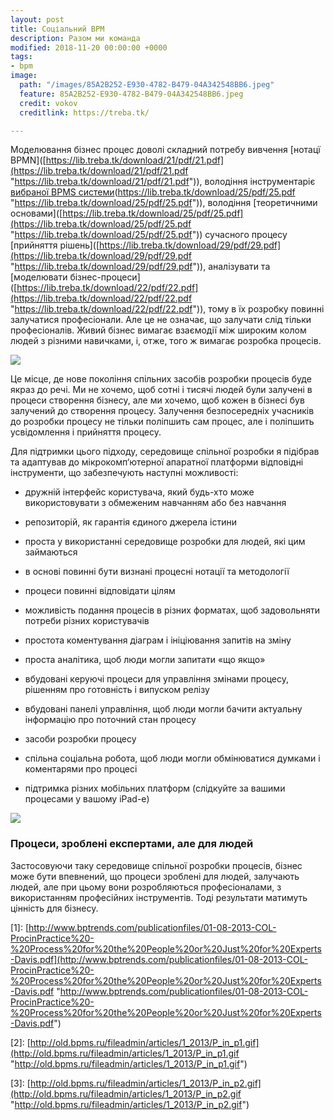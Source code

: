 ```yaml
---
layout: post
title: Соціальний BPM
description: Разом ми команда
modified: 2018-11-20 00:00:00 +0000
tags:
- bpm
image:
  path: "/images/85A2B252-E930-4782-B479-04A342548BB6.jpeg"
  feature: 85A2B252-E930-4782-B479-04A342548BB6.jpeg
  credit: vokov
  creditlink: https://treba.tk/

---
```

Моделювання бізнес процес доволі складний потребу вивчення [нотацї BPMN]([https://lib.treba.tk/download/21/pdf/21.pdf](https://lib.treba.tk/download/21/pdf/21.pdf "https://lib.treba.tk/download/21/pdf/21.pdf")), володіння інструментаріє [вибраної BPMS системи](https://lib.treba.tk/download/25/pdf/25.pdf)(https://lib.treba.tk/download/25/pdf/25.pdf "https://lib.treba.tk/download/25/pdf/25.pdf")), володіння [теоретичними основами]([https://lib.treba.tk/download/25/pdf/25.pdf](https://lib.treba.tk/download/25/pdf/25.pdf "https://lib.treba.tk/download/25/pdf/25.pdf")) сучасного процесу [прийняття рішень]([https://lib.treba.tk/download/29/pdf/29.pdf](https://lib.treba.tk/download/29/pdf/29.pdf "https://lib.treba.tk/download/29/pdf/29.pdf")), аналізувати та [моделювати бізнес-процеси]([https://lib.treba.tk/download/22/pdf/22.pdf](https://lib.treba.tk/download/22/pdf/22.pdf "https://lib.treba.tk/download/22/pdf/22.pdf")), тому в їх розробку повинні залучатися професіонали. Але це не означає, що залучати слід тільки професіоналів. Живий бізнес вимагає взаємодії між широким колом людей з різними навичками, і, отже, того ж вимагає розробка процесів. 

![](2)

Це місце, де нове покоління спільних засобів розробки процесів буде якраз до речі. Ми не хочемо, щоб сотні і тисячі людей були залучені в процеси створення бізнесу, але ми хочемо, щоб кожен в бізнесі був залучений до створення процесу. Залучення безпосередніх учасників до розробки процесу не тільки поліпшить сам процес, але і поліпшить усвідомлення і прийняття процесу. 

Для підтримки цього підходу, середовище спільної розробки я підібрав та адаптував до мікрокомп‘ютерної апаратної платформи відповідні інструменти, що забезпечують наступні можливості:

* дружній інтерфейс користувача, який будь-хто може використовувати з обмеженим навчанням або без навчання

* репозиторій, як гарантія єдиного джерела істини

* проста у використанні середовище розробки для людей, які цим займаються

* в основі повинні бути визнані процесні нотації та методології

* процеси повинні відповідати цілям

* можливість подання процесів в різних форматах, щоб задовольняти потреби різних користувачів

* простота коментування діаграм і ініціювання запитів на зміну

* проста аналітика, щоб люди могли запитати «що якщо»

* вбудовані керуючі процеси для управління змінами процесу, рішенням про готовність і випуском релізу

* вбудовані панелі управління, щоб люди могли бачити актуальну інформацію про поточний стан процесу

* засоби розробки процесу

* спільна соціальна робота, щоб люди могли обмінюватися думками і коментарями про процесі

* підтримка різних мобільних платформ (слідкуйте за вашими процесами у вашому iPad-е)

![](3)

### Процеси, зроблені експертами, але для людей

Застосовуючи таку середовище спільної розробки процесів, бізнес може бути впевнений, що процеси зроблені для людей, залучають людей, але при цьому вони розробляються професіоналами, з використанням професійних інструментів. Тоді результати матимуть цінність для бізнесу.

[1]: [http://www.bptrends.com/publicationfiles/01-08-2013-COL-ProcinPractice%20-%20Process%20for%20the%20People%20or%20Just%20for%20Experts-Davis.pdf](http://www.bptrends.com/publicationfiles/01-08-2013-COL-ProcinPractice%20-%20Process%20for%20the%20People%20or%20Just%20for%20Experts-Davis.pdf "http://www.bptrends.com/publicationfiles/01-08-2013-COL-ProcinPractice%20-%20Process%20for%20the%20People%20or%20Just%20for%20Experts-Davis.pdf")

[2]: [http://old.bpms.ru/fileadmin/articles/1_2013/P_in_p1.gif](http://old.bpms.ru/fileadmin/articles/1_2013/P_in_p1.gif "http://old.bpms.ru/fileadmin/articles/1_2013/P_in_p1.gif")

[3]: [http://old.bpms.ru/fileadmin/articles/1_2013/P_in_p2.gif](http://old.bpms.ru/fileadmin/articles/1_2013/P_in_p2.gif "http://old.bpms.ru/fileadmin/articles/1_2013/P_in_p2.gif")